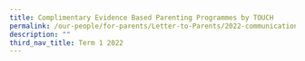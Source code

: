 ```yaml
---
title: Complimentary Evidence Based Parenting Programmes by TOUCH
permalink: /our-people/for-parents/Letter-to-Parents/2022-communications/Term-1-2022/13Jan2022
description: ""
third_nav_title: Term 1 2022
---
```

